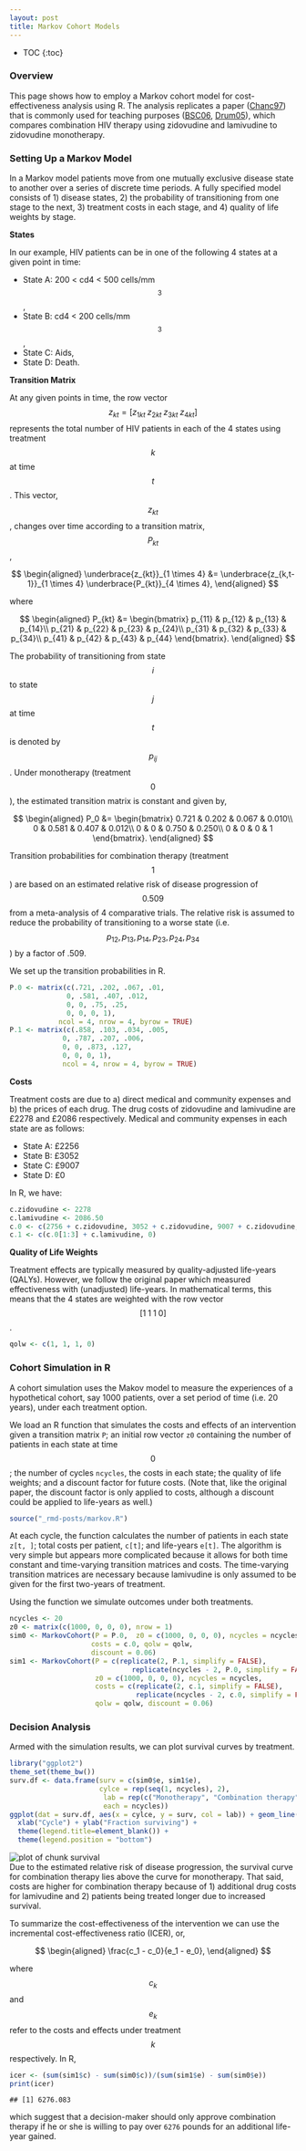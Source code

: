 ```yaml
---
layout: post
title: Markov Cohort Models
---
```

* TOC
{:toc}

### Overview
This page shows how to employ a Markov cohort model for cost-effectiveness analysis using R. The analysis replicates a paper ([Chanc97](references.html#Chanc97)) that is commonly used for teaching purposes ([BSC06](references.html#BSC06), [Drum05](references.html#Drum05)), which compares combination HIV therapy using zidovudine and lamivudine to zidovudine monotherapy.

### Setting Up a Markov Model
In a Markov model patients move from one mutually exclusive disease state to another over a series of discrete time periods. A fully specified model consists of 1) disease states, 2) the probability of transitioning from one stage to the next, 3) treatment costs in each stage, and 4) quality of life weights by stage. 

**States**

In our example, HIV patients can be in one of the following 4 states at a given point in time:

* State A: 200 < cd4 < 500 cells/mm$$^3$$,
* State B: cd4 < 200 cells/mm$$^3$$,
* State C: Aids,
* State D: Death.

**Transition Matrix**

At any given points in time, the row vector $$z_{kt} = [z_{1kt}\; z_{2kt}\; z_{3kt}\; z_{4kt}]$$ represents the total number of HIV patients in each of the 4 states using treatment $$k$$ at time $$t$$. This vector, $$z_{kt}$$, changes over time according to a transition matrix, $$P_{kt}$$,

$$
\begin{aligned}
\underbrace{z_{kt}}_{1 \times 4} &= \underbrace{z_{k,t-1}}_{1 \times 4} \underbrace{P_{kt}}_{4 \times 4},
\end{aligned}
$$

where

$$
\begin{aligned}
P_{kt} &=
\begin{bmatrix}
p_{11} & p_{12} & p_{13} & p_{14}\\
p_{21} & p_{22} & p_{23} & p_{24}\\
p_{31} & p_{32} & p_{33} & p_{34}\\
p_{41} & p_{42} & p_{43} & p_{44}
\end{bmatrix}.
\end{aligned}
$$

The probability of transitioning from state $$i$$ to state $$j$$ at time $$t$$ is denoted by $$p_{ij}$$. Under monotherapy (treatment $$0$$), the estimated transition matrix is constant and given by,

$$
\begin{aligned}
P_0 &=
\begin{bmatrix}
0.721 & 0.202 & 0.067 & 0.010\\
0 & 0.581 & 0.407 & 0.012\\
0 & 0 & 0.750 & 0.250\\
0 & 0 & 0 & 1
\end{bmatrix}.
\end{aligned}
$$

Transition probabilities for combination therapy (treatment $$1$$) are based on an estimated relative risk of disease progression of $$0.509$$ from a meta-analysis of 4 comparative trials. The relative risk is assumed to reduce the probability of transitioning to a worse state (i.e. $$p_{12}, p_{13}, p_{14}, p_{23}, p_{24}, p_{34}$$) by a factor of .509.

We set up the transition probabilities in R.


```r
P.0 <- matrix(c(.721, .202, .067, .01, 
              0, .581, .407, .012,
              0, 0, .75, .25,
              0, 0, 0, 1),
            ncol = 4, nrow = 4, byrow = TRUE)
P.1 <- matrix(c(.858, .103, .034, .005,
             0, .787, .207, .006,
             0, 0, .873, .127,
             0, 0, 0, 1),
             ncol = 4, nrow = 4, byrow = TRUE)
```

**Costs**

Treatment costs are due to a) direct medical and community expenses and b) the prices of each drug. The drug costs of zidovudine and lamivudine are &pound;2278 and &pound;2086 respectively. Medical and community expenses in each state are as follows:

* State A: &pound;2256
* State B: &pound;3052
* State C: &pound;9007
* State D: &pound;0

In R, we have:


```r
c.zidovudine <- 2278
c.lamivudine <- 2086.50
c.0 <- c(2756 + c.zidovudine, 3052 + c.zidovudine, 9007 + c.zidovudine, 0)
c.1 <- c(c.0[1:3] + c.lamivudine, 0)
```


**Quality of Life Weights**

Treatment effects are typically measured by quality-adjusted life-years (QALYs). However, we follow the original paper which measured effectiveness with (unadjusted) life-years. In mathematical terms, this means that the 4 states are weighted with the row vector $$[1\; 1\; 1\; 0]$$. 

```r
qolw <- c(1, 1, 1, 0)
```

### Cohort Simulation in R
A cohort simulation uses the Makov model to measure the experiences of a hypothetical cohort, say 1000 patients, over a set period of time (i.e. 20 years), under each treatment option. 

We load an R function that simulates the costs and effects of an intervention given a transition matrix ```P```; an initial row vector ```z0``` containing the number of patients in each state at time $$0$$; the number of cycles ```ncycles```, the costs in each state; the quality of life weights; and a discount factor for future costs. (Note that, like the original paper, the discount factor is only applied to costs, although a discount could be applied to life-years as well.) 


```r
source("_rmd-posts/markov.R")
```

At each cycle, the function calculates the number of patients in each state ```z[t, ]```; total costs per patient, ```c[t]```; and life-years ```e[t]```. The algorithm is very simple but appears more complicated because it allows for both time constant and time-varying transition matrices and costs. The time-varying transition matrices are necessary because lamivudine is only assumed to be given for the first two-years of treatment. 

Using the function we simulate outcomes under both treatments.

```r
ncycles <- 20
z0 <- matrix(c(1000, 0, 0, 0), nrow = 1)
sim0 <- MarkovCohort(P = P.0,  z0 = c(1000, 0, 0, 0), ncycles = ncycles,
                    costs = c.0, qolw = qolw, 
                    discount = 0.06)
sim1 <- MarkovCohort(P = c(replicate(2, P.1, simplify = FALSE), 
                              replicate(ncycles - 2, P.0, simplify = FALSE)),
                     z0 = c(1000, 0, 0, 0), ncycles = ncycles,
                     costs = c(replicate(2, c.1, simplify = FALSE),
                               replicate(ncycles - 2, c.0, simplify = FALSE)),
                     qolw = qolw, discount = 0.06)
```

### Decision Analysis
Armed with the simulation results, we can plot survival curves by treatment.

```r
library("ggplot2")
theme_set(theme_bw())
surv.df <- data.frame(surv = c(sim0$e, sim1$e),
                      cylce = rep(seq(1, ncycles), 2),
                       lab = rep(c("Monotherapy", "Combination therapy"), 
                       each = ncycles))
ggplot(dat = surv.df, aes(x = cylce, y = surv, col = lab)) + geom_line() + 
  xlab("Cycle") + ylab("Fraction surviving") +
  theme(legend.title=element_blank()) + 
  theme(legend.position = "bottom")
```

<img src="/figs/survival-1.png" title="plot of chunk survival" alt="plot of chunk survival" style="display: block; margin: auto;" />
Due to the estimated relative risk of disease progression, the survival curve for combination therapy lies above the curve for monotherapy. That said, costs are higher for combination therapy because of 1) additional drug costs for lamivudine and 2) patients being treated longer due to increased survival.

To summarize the cost-effectiveness of the intervention we can use the incremental cost-effectiveness ratio (ICER), or,

$$
\begin{aligned}
\frac{c_1 - c_0}{e_1 - e_0},
\end{aligned}
$$

where $$c_k$$ and $$e_k$$ refer to the costs and effects under treatment $$k$$ respectively. In R,

```r
icer <- (sum(sim1$c) - sum(sim0$c))/(sum(sim1$e) - sum(sim0$e))
print(icer)
```

```
## [1] 6276.083
```
which suggest that a decision-maker should only approve combination therapy if he or she is willing to pay over ``6276`` pounds for an additional life-year gained.
